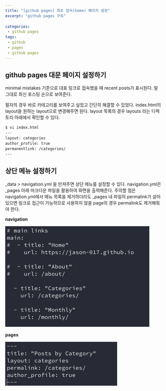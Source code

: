 ```yaml
---
title: "[github pages] 최초 접속(home) 페이지 설정"
excerpt: "github pages 구축"

categories:
 - github pages
tags:
 - github
 - pages
 - github pages
---
```


## github pages 대문 페이지 설정하기

minimal mistakes 기준으로 대표 링크로 접속했을 때 recent posts가 표시된다. 말 그대로 최신 포스팅 순으로 보여준다.

필자의 경우 바로 카테고리를 보여주고 싶었고 간단히 해결할 수 있었다. index.html의 layout을 원하는 layout으로 변경해주면 된다. layout 목록의 경우 layouts 라는 디렉토리 아래에서 확인할 수 있다.

```bash
$ vi index.html
---
layout: categories
author_profile: true
permanentlink: /categories/
---
```

## 상단 메뉴 설정하기

_data > navigation.yml 을 만져주면 상단 메뉴를 설정할 수 있다. navigation.yml은 _pages 아래 마크다운 파일을 활용하여 화면을 출력해준다. 주의할 점은 navigation.yml에서 메뉴 목록을 제거하더라도 _pages 내 파일의 permalink가 살아있으면 링크로 접근이 가능하므로 사용하지 않을 page의 경우 permalink도 제거해줘야 한다.

**navigation**

<img src="/assets/image-20240107170618974.png" alt="navigation yaml 내용" style="zoom:50%;" />

**pages**

<img src="/assets/image-20240107171034318.png" alt="pages category 내용" style="zoom:50%;" />
